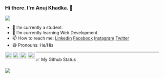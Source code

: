 ### Hi there. I'm Anuj Khadka. 👋
![](https://visitor-badge.glitch.me/badge?page_id=Anuj-Khadka)

<!--
**Anuj-Khadka/Anuj-Khadka** is a ✨ _special_ ✨ repository because its `README.md` (this file) appears on your GitHub profile.

Here are some ideas to get you started:

- 👯 I’m looking to collaborate on ...
- 🤔 I’m looking for help with ...
- 💬 Ask me about ...

- ⚡ Fun fact: ...
-->
- 🔭 I’m currently a student.
- 🌱 I’m currently learning Web Development.
- 📫 How to reach me: 
[Linkedin](https://www.linkedin.com/in/anuj-khadka-821b0a210/) 
[Facebook]()
[Instagram](https://www.instagram.com/anuj_khadka008/)
[Twitter](https://twitter.com/Anuj_Khadka008)
- 😄 Pronouns: He/His


<a href="https://discord.com/">
  <img align="left" alt="Anuj Khadka's discord" width="22px" src="https://raw.githubusercontent.com/peterthehan/peterthehan/master/assets/discord.svg" />
</a>
<a href="https://twitter.com/Anuj_Khadka008">
  <img align="left" alt="Anuj Khadka | Twitter" width="22px" src="https://raw.githubusercontent.com/peterthehan/peterthehan/master/assets/twitter.svg" />
</a>
<a href="https://www.linkedin.com/in/anuj-khadka-821b0a210/">
  <img align="left" alt="Anuj Khadka's LinkedIn" width="22px" src="https://raw.githubusercontent.com/peterthehan/peterthehan/master/assets/linkedin.svg" />
</a>
<a href="https://www.facebook.com/">
  <img align="left" alt="Anuj Khadka's Facebook" width="22px" src="https://raw.githubusercontent.com/peterthehan/peterthehan/master/assets/facebook.svg" />
</a>

<!--
<a href="https://www.instagram.com/anuj_khadka008/">
  <img align="left" alt="Anuj Khadka's Instagram" width="22px" src="https://raw.githubusercontent.com/peterthehan/peterthehan/master/assets/instagram.svg" />
</a>
-->

<!--END_SECTION:waka-->
___


📈 My Github Status
<p align="left"> <img src="https://github-readme-stats.vercel.app/api?username=Anuj-Khadka&&show_icons=true&theme=dark&border_radius=15%&hide_border=true" />
